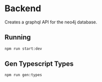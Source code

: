 # Backend

Creates a graphql API for the neo4j database.

## Running

```sh
npm run start:dev
```

## Gen Typescript Types

```sh
npm run gen:types
```
